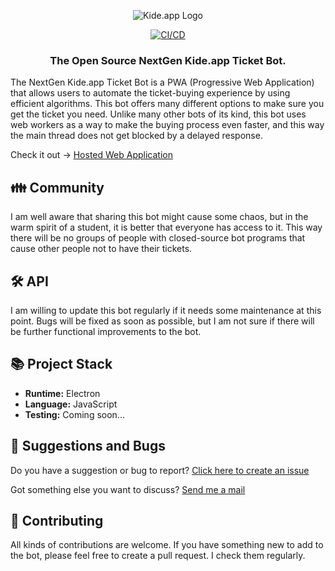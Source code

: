 <div align = "center">

![Kide.app Logo](https://play-lh.googleusercontent.com/f_CZ_ZEoAH38iz8WozWC3HkElLPaS3G-0jcDi0NktnsJOklduGpueIwnCjS08aiZeGQ=w240-h480-rw)

[![CI/CD](https://github.com/miikaok/electron-kide-app-bot/actions/workflows/build-deploy.yml/badge.svg?branch=main)](https://github.com/miikaok/electron-kide-app-bot/actions/workflows/build-deploy.yml)

### The Open Source NextGen Kide.app Ticket Bot.

</div>

The NextGen Kide.app Ticket Bot is a PWA (Progressive Web Application) that allows users to automate the ticket-buying experience by using efficient algorithms. This bot offers many different options to make sure you get the ticket you need. Unlike many other bots of its kind, this bot uses web workers as a way to make the buying process even faster, and this way the main thread does not get blocked by a delayed response.

Check it out -> [Hosted Web Application](https://miikaok.github.io/electron-kide-app-bot/)

## 👪 Community

I am well aware that sharing this bot might cause some chaos, but in the warm spirit of a student, it is better that everyone has access to it. This way there will be no groups of people with closed-source bot programs that cause other people not to have their tickets.

## 🛠️ API

I am willing to update this bot regularly if it needs some maintenance at this point. Bugs will be fixed as soon as possible, but I am not sure if there will be further functional improvements to the bot.

## 📚 Project Stack

- **Runtime:** Electron
- **Language:** JavaScript
- **Testing:** Coming soon...

## 💬 Suggestions and Bugs

Do you have a suggestion or bug to report? [Click here to create an issue](https://github.com/miikaok/electron-kide-app-bot/issues)

Got something else you want to discuss? [Send me a mail](mailto:miika.oja-kaukola@edu.turkuamk.fi?subject=[electron-kide-app-bot])

## 🤝 Contributing

All kinds of contributions are welcome. If you have something new to add to the bot, please feel free to create a pull request. I check them regularly.
